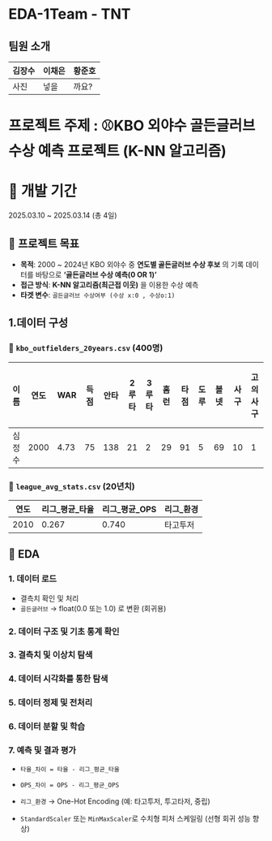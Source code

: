 # EDA-1Team - TNT 

## 팀원 소개 
| 김장수 | 이채은 | 황준호|
| --- | --- | --- |
| 사진 | 넣을 | 까요? |

# 프로젝트 주제 : ⚾️KBO 외야수 골든글러브 수상 예측 프로젝트 (K-NN 알고리즘)

# 📅 개발 기간
2025.03.10 ~ 2025.03.14 (총 4일)

##  🎯 프로젝트 목표

- **목적**: 2000 ~ 2024년 KBO 외야수 중 **연도별 골든글러브 수상 후보** 의 기록 데이터를 바탕으로 **‘골든글러브 수상 예측(0 OR 1)’**
- **접근 방식**: **K-NN 알고리즘(최근접 이웃)** 을 이용한 수상 예측
- **타겟 변수**: `골든글러브 수상여부 (수상 x:0 , 수상o:1)`

## 1.데이터 구성 

### 🔹 `kbo_outfielders_20years.csv` (400명)

|이름|연도|WAR|득점|안타|2루타|3루타|홈런|타점|도루|볼넷|사구|고의사구|삼진|병살|희생타|희생플라이|타율|출루|장타|OPS|wRC+|수상여부|
| --- | --- | --- | ---| --- | --- | --- | --- | --- | --- | --- | --- | --- | --- | --- | --- | --- | --- | --- | --- | --- | --- | ---|
|심정수 | 2000 | 4.73 | 75 | 138 | 21| 2 | 29 | 91| 5| 69 | 10 |1 | 67 | 12 | 0 | 9 | 0.304 | 0.4 | 0.551 | 0.951 | 147.8 |0 |


### 🔹 `league_avg_stats.csv` (20년치)

| 연도 | 리그_평균_타율 | 리그_평균_OPS | 리그_환경 |
| --- | --- | --- | --- |
| 2010 | 0.267 | 0.740 | 타고투저 |

## 🧹 EDA

### 1. 데이터 로드

- 결측치 확인 및 처리
- `골든글러브` → float(0.0 또는 1.0) 로 변환 (회귀용)

### 2. 데이터 구조 및 기초 통계 확인

### 3. 결측치 및 이상치 탐색

### 4. 데이터 시각화를 통한 탐색

### 5. 데이터 정제 및 전처리

### 6. 데이터 분할 및 학습

### 7. 예측 및 결과 평가

- `타율_차이 = 타율 - 리그_평균_타율`
- `OPS_차이 = OPS - 리그_평균_OPS`
- `리그_환경` → One-Hot Encoding (예: 타고투저, 투고타저, 중립)

- `StandardScaler` 또는 `MinMaxScaler`로 수치형 피처 스케일링 (선형 회귀 성능 향상)
